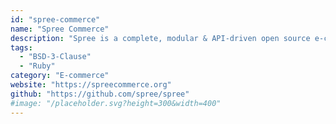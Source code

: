 ```yaml
---
id: "spree-commerce"
name: "Spree Commerce"
description: "Spree is a complete, modular & API-driven open source e-commerce solution for Ruby on Rails."
tags:
  - "BSD-3-Clause"
  - "Ruby"
category: "E-commerce"
website: "https://spreecommerce.org"
github: "https://github.com/spree/spree"
#image: "/placeholder.svg?height=300&width=400"
---
```


